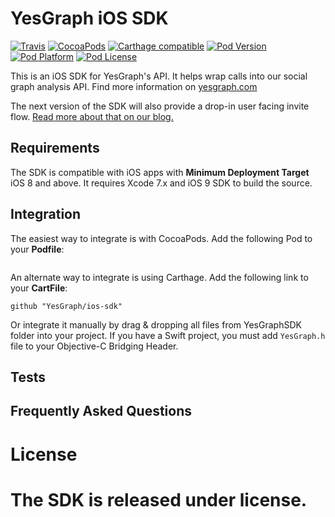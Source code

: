 # YesGraph iOS SDK

[![Travis](https://travis-ci.org/YesGraph/ios-sdk.svg)](https://travis-ci.org/YesGraph/ios-sdk)
[![CocoaPods](https://img.shields.io/cocoapods/v/YesGraph-iOS-SDK.svg?style=flat)](http://cocoapods.org/?q=)
[![Carthage compatible](https://img.shields.io/badge/Carthage-compatible-4BC51D.svg?style=flat)](https://github.com/Carthage/Carthage)
[![Pod Version](http://img.shields.io/cocoapods/v/YesGraph-iOS-SDK.svg?style=flat)](http://cocoadocs.org/docsets/YesGraph-iOS-SDK/)
[![Pod Platform](http://img.shields.io/cocoapods/p/YesGraph-iOS-SDK.svg?style=flat)](http://cocoadocs.org/docsets/YesGraph-iOS-SDK/)
[![Pod License](http://img.shields.io/cocoapods/l/YesGraph-iOS-SDK.svg?style=flat)](http://opensource.org/licenses/MIT)

This is an iOS SDK for YesGraph's API. It helps wrap calls into our social graph analysis API. Find more information on [yesgraph.com](https://www.yesgraph.com)

The next version of the SDK will also provide a drop-in user facing invite flow. [Read more about that on our blog.](http://blog.yesgraph.com/perfect-share-flow/) 

## Requirements

The SDK is compatible with iOS apps with **Minimum Deployment Target** iOS 8 and above. It requires Xcode 7.x and  iOS 9 SDK to build the source.

## Integration

The easiest way to integrate is with CocoaPods. Add the following Pod to your **Podfile**:

```
```

An alternate way to integrate is using Carthage. Add the following link to your **CartFile**:

```
github "YesGraph/ios-sdk"
```

Or integrate it manually by drag & dropping all files from YesGraphSDK folder into your project. If you have a Swift project, you must add `YesGraph.h` file to your Objective-C Bridging Header.

## Tests

## Frequently Asked Questions

License
======

The SDK is released under <LICENSE> license.
=======
